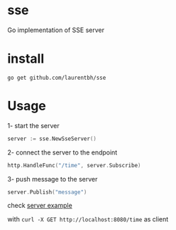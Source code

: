 # sse

Go implementation of SSE server


# install
`go get github.com/laurentbh/sse`

# Usage
1- start the server
```go
server := sse.NewSseServer()
```
2- connect the server to the endpoint
```go
http.HandleFunc("/time", server.Subscribe)
```
3- push message to the server
```go
server.Publish("message")
```

check [server example](example/sse_time.go)

with `curl -X GET http://localhost:8080/time` as client
